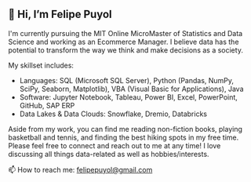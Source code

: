 ## 👋 Hi, I’m Felipe Puyol
I'm currently pursuing the MIT Online MicroMaster of Statistics and Data Science and working as an Ecommerce Manager. I believe data has the potential to transform the way we think and make decisions as a society. 

My skillset includes:
- Languages: SQL (Microsoft SQL Server), Python (Pandas, NumPy, SciPy, Seaborn, Matplotlib), VBA (Visual Basic for Applications), Java
- Software: Jupyter Notebook, Tableau, Power BI, Excel, PowerPoint, GitHub, SAP ERP
- Data Lakes & Data Clouds: Snowflake, Dremio, Databricks

Aside from my work, you can find me reading non-fiction books, playing basketball and tennis, and finding the best hiking spots in my free time. Please feel free to connect and reach out to me at any time! I love discussing all things data-related as well as hobbies/interests.

📫 How to reach me: felipepuyol@gmail.com
